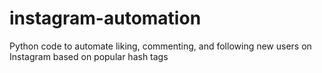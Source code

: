 # instagram-automation
Python code to automate liking, commenting, and following new users on Instagram based on popular hash tags
